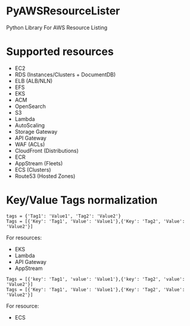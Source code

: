 # PyAWSResourceLister

Python Library For AWS Resource Listing

# Supported resources
- EC2
- RDS (Instances/Clusters + DocumentDB)
- ELB (ALB/NLN)
- EFS
- EKS
- ACM
- OpenSearch
- S3
- Lambda
- AutoScaling
- Storage Gateway
- API Gateway
- WAF (ACLs)
- CloudFront (Distributions)
- ECR
- AppStream (Fleets)
- ECS (Clusters)
- Route53 (Hosted Zones)

# Key/Value Tags normalization
```
tags = {'Tag1': 'Value1', 'Tag2': 'Value2'}
Tags = [{'Key': 'Tag1', 'Value': 'Value1'},{'Key': 'Tag2', 'Value': 'Value2'}]
```
For resources:
- EKS
- Lambda
- API Gateway
- AppStream

```
Tags = [{'key': 'Tag1', 'value': 'Value1'},{'key': 'Tag2', 'value': 'Value2'}]
Tags = [{'Key': 'Tag1', 'Value': 'Value1'},{'Key': 'Tag2', 'Value': 'Value2'}]
```
For resource:
- ECS